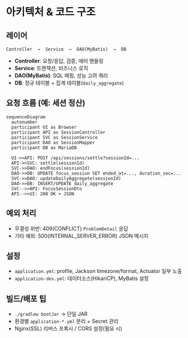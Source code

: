 # 아키텍처 & 코드 구조

## 레이어
```
Controller  →  Service  →  DAO(MyBatis)  →  DB
```

- **Controller**: 요청/응답, 검증, 에러 핸들링
- **Service**: 트랜잭션, 비즈니스 로직
- **DAO(MyBatis)**: SQL 매핑, 성능 고려 쿼리
- **DB**: 정규 테이블 + 집계 테이블(`daily_aggregate`)

## 요청 흐름 (예: 세션 정산)
```mermaid
sequenceDiagram
  autonumber
  participant UI as Browser
  participant API as SessionController
  participant SVC as SessionService
  participant DAO as SessionMapper
  participant DB as MariaDB

  UI->>API: POST /api/sessions/settle?sessionId=...
  API->>SVC: settle(sessionId)
  SVC->>DAO: endFocus(sessionId)
  DAO->>DB: UPDATE focus_session SET ended_at=..., duration_sec=...
  SVC->>DAO: updateDailyAggregate(sessionId)
  DAO->>DB: INSERT/UPDATE daily_aggregate
  SVC-->>API: FocusSessionDto
  API-->>UI: 200 OK + JSON
```

## 예외 처리
- 무결성 위반: 409(CONFLICT) `ProblemDetail` 응답
- 기타 예외: 500(INTERNAL_SERVER_ERROR) JSON 메시지

## 설정
- `application.yml`: profile, Jackson timezone/format, Actuator 일부 노출
- `application-dev.yml`: 데이터소스(HikariCP), MyBatis 설정

## 빌드/배포 팁
- `./gradlew bootJar` → 단일 JAR
- 환경별 `application-*.yml` 분리 + Secret 관리
- Nginx(SSL) 리버스 프록시 / CORS 설정(필요 시)

